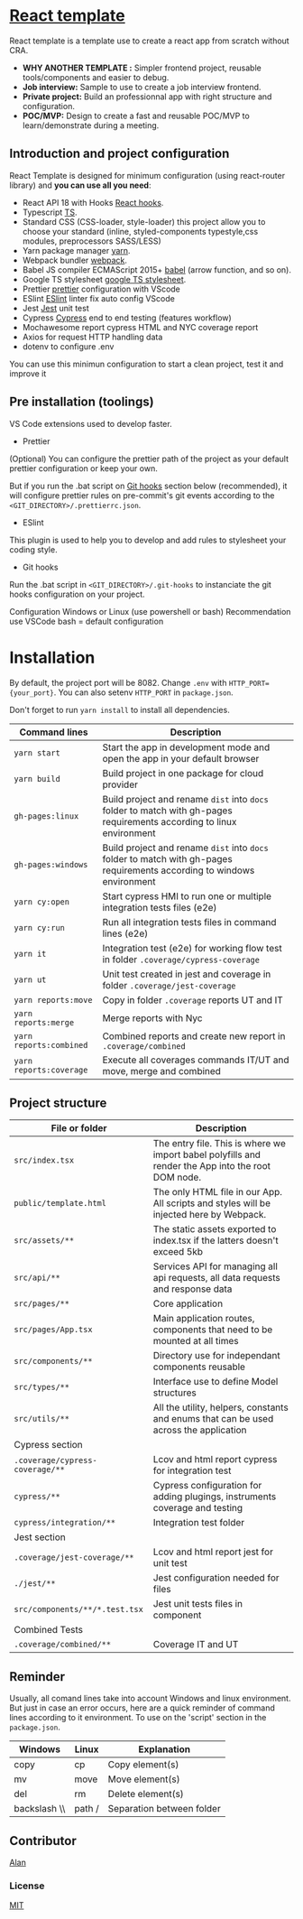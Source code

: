 # [React template](https://github.com/alanlachkar/reactTemplate/)

React template is a template use to create a react app from scratch without CRA.

- **WHY ANOTHER TEMPLATE :** Simpler frontend project, reusable tools/components and easier to debug.
- **Job interview:** Sample to use to create a job interview frontend.
- **Private project:** Build an professionnal app with right structure and configuration.
- **POC/MVP:** Design to create a fast and reusable POC/MVP to learn/demonstrate during a meeting.

## Introduction and project configuration

React Template is designed for minimum configuration (using react-router library) and **you can use all you need**:

- React API 18 with Hooks [React hooks](https://fr.reactjs.org/docs/hooks-intro.html).
- Typescript [TS](https://www.typescriptlang.org/).
- Standard CSS (CSS-loader, style-loader) this project allow you to choose your standard (inline, styled-components typestyle,css modules, preprocessors SASS/LESS)
- Yarn package manager [yarn](https://yarnpkg.com/).
- Webpack bundler [webpack](https://webpack.js.org/).
- Babel JS compiler ECMAScript 2015+ [babel](https://babeljs.io/docs/en/) (arrow function, and so on).
- Google TS stylesheet [google TS stylesheet](https://google.github.io/styleguide/tsguide.html).
- Prettier [prettier](https://prettier.io/) configuration with VScode
- ESlint [ESlint](https://eslint.org/) linter fix auto config VScode
- Jest [Jest](https://jestjs.io/fr/) unit test
- Cypress [Cypress](https://www.cypress.io/) end to end testing (features workflow)
- Mochawesome report cypress HTML and NYC coverage report
- Axios for request HTTP handling data
- dotenv to configure .env

You can use this minimun configuration to start a clean project, test it and improve it

## Pre installation (toolings)

VS Code extensions used to develop faster.

- Prettier

(Optional) You can configure the prettier path of the project as your default prettier configuration or keep your own.

But if you run the .bat script on [Git hooks](#git-hooks) section below (recommended), it will configure prettier rules on pre-commit's git events according to the `<GIT_DIRECTORY>/.prettierrc.json`.

- ESlint

This plugin is used to help you to develop and add rules to stylesheet your coding style.

<a name='git-hooks'></a>

- Git hooks

Run the .bat script in `<GIT_DIRECTORY>/.git-hooks` to instanciate the git hooks configuration on your project.

Configuration Windows or Linux (use powershell or bash)
Recommendation use VSCode bash = default configuration

# Installation

By default, the project port will be 8082. Change `.env` with `HTTP_PORT={your_port}`. You can also setenv `HTTP_PORT` in `package.json`.

Don't forget to run `yarn install` to install all dependencies.

| Command lines           | Description                                                                                                             |
| ----------------------- | ----------------------------------------------------------------------------------------------------------------------- |
| `yarn start`            | Start the app in development mode and open the app in your default browser                                              |
| `yarn build`            | Build project in one package for cloud provider                                                                         |
| `gh-pages:linux`        | Build project and rename `dist` into `docs` folder to match with gh-pages requirements according to linux environment   |
| `gh-pages:windows`      | Build project and rename `dist` into `docs` folder to match with gh-pages requirements according to windows environment |
| `yarn cy:open`          | Start cypress HMI to run one or multiple integration tests files (e2e)                                                  |
| `yarn cy:run`           | Run all integration tests files in command lines (e2e)                                                                  |
| `yarn it`               | Integration test (e2e) for working flow test in folder `.coverage/cypress-coverage`                                     |
| `yarn ut`               | Unit test created in jest and coverage in folder `.coverage/jest-coverage`                                              |
| `yarn reports:move`     | Copy in folder `.coverage` reports UT and IT                                                                            |
| `yarn reports:merge`    | Merge reports with Nyc                                                                                                  |
| `yarn reports:combined` | Combined reports and create new report in `.coverage/combined`                                                          |
| `yarn reports:coverage` | Execute all coverages commands IT/UT and move, merge and combined                                                       |

## Project structure

| File or folder                  | Description                                                                                        |
| ------------------------------- | -------------------------------------------------------------------------------------------------- |
| `src/index.tsx`                 | The entry file. This is where we import babel polyfills and render the App into the root DOM node. |
| `public/template.html`          | The only HTML file in our App. All scripts and styles will be injected here by Webpack.            |
| `src/assets/**`                 | The static assets exported to index.tsx if the latters doesn't exceed 5kb                          |
| `src/api/**`                    | Services API for managing all api requests, all data requests and response data                    |
| `src/pages/**`                  | Core application                                                                                   |
| `src/pages/App.tsx`             | Main application routes, components that need to be mounted at all times                           |
| `src/components/**`             | Directory use for independant components reusable                                                  |
| `src/types/**`                  | Interface use to define Model structures                                                           |
| `src/utils/**`                  | All the utility, helpers, constants and enums that can be used across the application              |
| Cypress section                 |                                                                                                    |
| `.coverage/cypress-coverage/**` | Lcov and html report cypress for integration test                                                  |
| `cypress/**`                    | Cypress configuration for adding plugings, instruments coverage and testing                        |
| `cypress/integration/**`        | Integration test folder                                                                            |
| Jest section                    |                                                                                                    |
| `.coverage/jest-coverage/**`    | Lcov and html report jest for unit test                                                            |
| `./jest/**`                     | Jest configuration needed for files                                                                |
| `src/components/**/*.test.tsx`  | Jest unit tests files in component                                                                 |
| Combined Tests                  |                                                                                                    |
| `.coverage/combined/**`         | Coverage IT and UT                                                                                 |

## Reminder

Usually, all comand lines take into account Windows and linux environment. But just in case an error occurs, here are a quick reminder of command lines according to it environment. To use on the 'script' section in the `package.json`.

| Windows        | Linux  | Explanation               |
| -------------- | ------ | ------------------------- |
| copy           | cp     | Copy element(s)           |
| mv             | move   | Move element(s)           |
| del            | rm     | Delete element(s)         |
| backslash \\\  | path / | Separation between folder |

## Contributor

[Alan](https://github.com/alanlachkar)

### License

[MIT](https://opensource.org/licenses/MIT)

